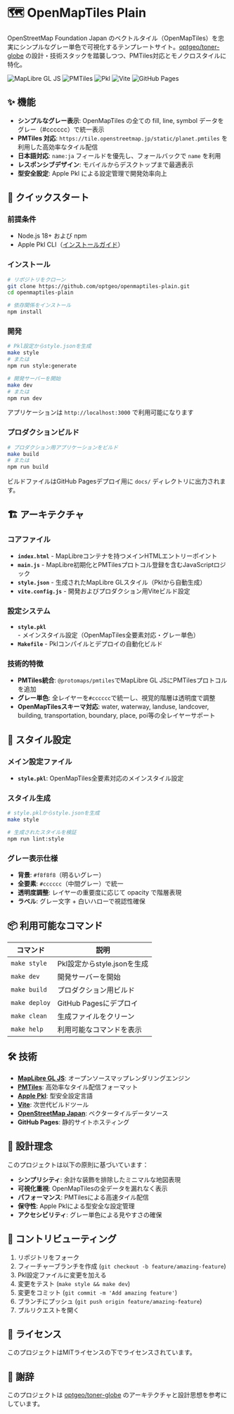# 🗺️ OpenMapTiles Plain

OpenStreetMap Foundation Japan のベクトルタイル（OpenMapTiles）を忠実にシンプルなグレー単色で可視化するテンプレートサイト。[optgeo/toner-globe](https://github.com/optgeo/toner-globe) の設計・技術スタックを踏襲しつつ、PMTiles対応とモノクロスタイルに特化。

![MapLibre GL JS](https://img.shields.io/badge/MapLibre-GL%20JS-blue) ![PMTiles](https://img.shields.io/badge/PMTiles-Support-orange) ![Pkl](https://img.shields.io/badge/Apple-Pkl-orange) ![Vite](https://img.shields.io/badge/Vite-Build-purple) ![GitHub Pages](https://img.shields.io/badge/Deploy-GitHub%20Pages-green)

## ✨ 機能

- **シンプルなグレー表示**: OpenMapTiles の全ての fill, line, symbol データをグレー（#cccccc）で統一表示
- **PMTiles 対応**: `https://tile.openstreetmap.jp/static/planet.pmtiles` を利用した高効率なタイル配信
- **日本語対応**: `name:ja` フィールドを優先し、フォールバックで `name` を利用
- **レスポンシブデザイン**: モバイルからデスクトップまで最適表示
- **型安全設定**: Apple Pkl による設定管理で開発効率向上

## 🚀 クイックスタート

### 前提条件

- Node.js 18+ および npm
- Apple Pkl CLI（[インストールガイド](https://pkl-lang.org/main/current/pkl-cli/index.html)）

### インストール

```bash
# リポジトリをクローン
git clone https://github.com/optgeo/openmaptiles-plain.git
cd openmaptiles-plain

# 依存関係をインストール
npm install
```

### 開発

```bash
# Pkl設定からstyle.jsonを生成
make style
# または
npm run style:generate

# 開発サーバーを開始
make dev
# または  
npm run dev
```

アプリケーションは `http://localhost:3000` で利用可能になります

### プロダクションビルド

```bash
# プロダクション用アプリケーションをビルド
make build
# または
npm run build
```

ビルドファイルはGitHub Pagesデプロイ用に `docs/` ディレクトリに出力されます。

## 🏗️ アーキテクチャ

### コアファイル

- **`index.html`** - MapLibreコンテナを持つメインHTMLエントリーポイント
- **`main.js`** - MapLibre初期化とPMTilesプロトコル登録を含むJavaScriptロジック
- **`style.json`** - 生成されたMapLibre GLスタイル（Pklから自動生成）
- **`vite.config.js`** - 開発およびプロダクション用Viteビルド設定

### 設定システム

- **`style.pkl`** - メインスタイル設定（OpenMapTiles全要素対応・グレー単色）
- **`Makefile`** - Pklコンパイルとデプロイの自動化ビルド

### 技術的特徴

- **PMTiles統合**: `@protomaps/pmtiles`でMapLibre GL JSにPMTilesプロトコルを追加
- **グレー単色**: 全レイヤーを`#cccccc`で統一し、視覚的階層は透明度で調整
- **OpenMapTilesスキーマ対応**: water, waterway, landuse, landcover, building, transportation, boundary, place, poi等の全レイヤーサポート

## 📝 スタイル設定

### メイン設定ファイル

- **`style.pkl`**: OpenMapTiles全要素対応のメインスタイル設定

### スタイル生成

```bash
# style.pklからstyle.jsonを生成
make style

# 生成されたスタイルを検証
npm run lint:style
```

### グレー表示仕様

- **背景**: `#f8f8f8`（明るいグレー）
- **全要素**: `#cccccc`（中間グレー）で統一
- **透明度調整**: レイヤーの重要度に応じて opacity で階層表現
- **ラベル**: グレー文字 + 白いハローで視認性確保

## 📦 利用可能なコマンド

| コマンド | 説明 |
|---------|-----|
| `make style` | Pkl設定からstyle.jsonを生成 |
| `make dev` | 開発サーバーを開始 |
| `make build` | プロダクション用ビルド |
| `make deploy` | GitHub Pagesにデプロイ |
| `make clean` | 生成ファイルをクリーン |
| `make help` | 利用可能なコマンドを表示 |

## 🛠️ 技術

- **[MapLibre GL JS](https://maplibre.org/)**: オープンソースマップレンダリングエンジン
- **[PMTiles](https://protomaps.com/docs/pmtiles/)**: 高効率なタイル配信フォーマット
- **[Apple Pkl](https://pkl-lang.org/)**: 型安全設定言語
- **[Vite](https://vitejs.dev/)**: 次世代ビルドツール
- **[OpenStreetMap Japan](https://tile.openstreetmap.jp/)**: ベクタータイルデータソース
- **GitHub Pages**: 静的サイトホスティング

## 🎨 設計理念

このプロジェクトは以下の原則に基づいています：

- **シンプリシティ**: 余計な装飾を排除したミニマルな地図表現
- **可視化重視**: OpenMapTilesの全データを漏れなく表示
- **パフォーマンス**: PMTilesによる高速タイル配信
- **保守性**: Apple Pklによる型安全な設定管理
- **アクセシビリティ**: グレー単色による見やすさの確保

## 🤝 コントリビューティング

1. リポジトリをフォーク
2. フィーチャーブランチを作成 (`git checkout -b feature/amazing-feature`)
3. Pkl設定ファイルに変更を加える
4. 変更をテスト (`make style && make dev`)
5. 変更をコミット (`git commit -m 'Add amazing feature'`)
6. ブランチにプッシュ (`git push origin feature/amazing-feature`)
7. プルリクエストを開く

## 📄 ライセンス

このプロジェクトはMITライセンスの下でライセンスされています。

## 🙏 謝辞

このプロジェクトは [optgeo/toner-globe](https://github.com/optgeo/toner-globe) のアーキテクチャと設計思想を参考にしています。
